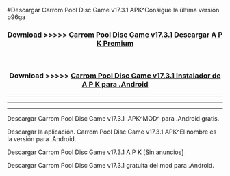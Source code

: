 #Descargar Carrom Pool Disc Game v17.3.1  APK^Consigue la última versión p96ga



<div align="center">
<h3>Download >>>>> <a href="https://es-sites.web.app/?es= Carrom Pool Disc Game v17.3.1 ">Carrom Pool Disc Game v17.3.1  Descargar A P K Premium</a></h3><br>

<h3>Download >>>>> <a href="https://es-sites.web.app/?es= Carrom Pool Disc Game v17.3.1 ">Carrom Pool Disc Game v17.3.1  Instalador de A P K para .Android</a></h3>
</div>


----------------------------------------------------------

----------------------------------------------------------

----------------------------------------------------------

Descargar Carrom Pool Disc Game v17.3.1  .APK^MOD^ para .Android gratis.

Descargar la aplicación. Carrom Pool Disc Game v17.3.1  APK^El nombre es la versión para .Android.

Descargar Carrom Pool Disc Game v17.3.1  A P K [Sin anuncios]

Descargar Carrom Pool Disc Game v17.3.1  gratuita del mod para .Android.